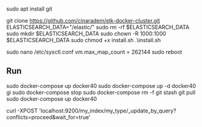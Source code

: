 sudo apt install git

git clone https://github.com/cinaradem/elk-docker-cluster.git
ELASTICSEARCH_DATA="/elastic/"
sudo rm -rf $ELASTICSEARCH_DATA
sudo mkdir $ELASTICSEARCH_DATA
sudo chown -R 1000:1000 $ELASTICSEARCH_DATA
sudo chmod +x install.sh
.\install.sh

sudo nano /etc/sysctl.conf
vm.max_map_count = 262144
sudo reboot

## Run
sudo docker-compose up docker40
sudo docker-compose up -d docker40
gi
sudo docker-compose stop
sudo docker-compose rm -f
git stash
git pull
sudo docker-compose up docker40

curl -XPOST 'localhost:9200/my_index/my_type/_update_by_query?conflicts=proceed&wait_for=true'
